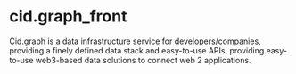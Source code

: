 # cid.graph_front

Cid.graph is a data infrastructure service for developers/companies, providing a finely defined data stack and easy-to-use APIs, providing easy-to-use web3-based data solutions to connect web 2 applications.
